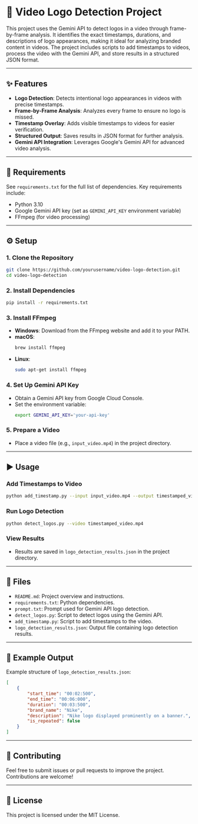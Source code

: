 # 🎥 Video Logo Detection Project

This project uses the Gemini API to detect logos in a video through frame-by-frame analysis. It identifies the exact timestamps, durations, and descriptions of logo appearances, making it ideal for analyzing branded content in videos. The project includes scripts to add timestamps to videos, process the video with the Gemini API, and store results in a structured JSON format.

---

## ✨ Features

- **Logo Detection**: Detects intentional logo appearances in videos with precise timestamps.
- **Frame-by-Frame Analysis**: Analyzes every frame to ensure no logo is missed.
- **Timestamp Overlay**: Adds visible timestamps to videos for easier verification.
- **Structured Output**: Saves results in JSON format for further analysis.
- **Gemini API Integration**: Leverages Google's Gemini API for advanced video analysis.

---

## 🧰 Requirements

See `requirements.txt` for the full list of dependencies. Key requirements include:

- Python 3.10  
- Google Gemini API key (set as `GEMINI_API_KEY` environment variable)  
- FFmpeg (for video processing)

---

## ⚙️ Setup

### 1. Clone the Repository

```bash
git clone https://github.com/yourusername/video-logo-detection.git
cd video-logo-detection
```

### 2. Install Dependencies

```bash
pip install -r requirements.txt
```

### 3. Install FFmpeg

- **Windows**: Download from the FFmpeg website and add it to your PATH.  
- **macOS**:  
  ```bash
  brew install ffmpeg
  ```  
- **Linux**:  
  ```bash
  sudo apt-get install ffmpeg
  ```

### 4. Set Up Gemini API Key

- Obtain a Gemini API key from Google Cloud Console.  
- Set the environment variable:  
  ```bash
  export GEMINI_API_KEY='your-api-key'
  ```

### 5. Prepare a Video

- Place a video file (e.g., `input_video.mp4`) in the project directory.

---

## ▶️ Usage

### Add Timestamps to Video

```bash
python add_timestamp.py --input input_video.mp4 --output timestamped_video.mp4
```

### Run Logo Detection

```bash
python detect_logos.py --video timestamped_video.mp4
```

### View Results

- Results are saved in `logo_detection_results.json` in the project directory.

---

## 📁 Files

- `README.md`: Project overview and instructions.  
- `requirements.txt`: Python dependencies.  
- `prompt.txt`: Prompt used for Gemini API logo detection.  
- `detect_logos.py`: Script to detect logos using the Gemini API.  
- `add_timestamp.py`: Script to add timestamps to the video.  
- `logo_detection_results.json`: Output file containing logo detection results.

---

## 🧪 Example Output

Example structure of `logo_detection_results.json`:

```json
[
    {
        "start_time": "00:02:500",
        "end_time": "00:06:000",
        "duration": "00:03:500",
        "brand_name": "Nike",
        "description": "Nike logo displayed prominently on a banner.",
        "is_repeated": false
    }
]
```

---

## 🤝 Contributing

Feel free to submit issues or pull requests to improve the project. Contributions are welcome!

---

## 📜 License

This project is licensed under the MIT License.

